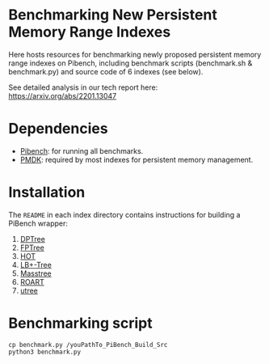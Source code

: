 # Benchmarking New Persistent Memory Range Indexes

Here hosts resources for benchmarking newly proposed persistent memory range indexes on Pibench, including benchmark scripts (benchmark.sh & benchmark.py) and source code of 6 indexes (see below).

See detailed analysis in our tech report here: https://arxiv.org/abs/2201.13047

# Dependencies
* [Pibench](https://github.com/sfu-dis/pibench.git): for running all benchmarks.
* [PMDK](https://pmem.io/pmdk/): required by most indexes for persistent memory management.

# Installation
The `README` in each index directory contains instructions for building a PiBench wrapper:
1. [DPTree](DPTree/README.md)
2. [FPTree](FP-Tree/README.md)
3. [HOT](Hot/README.md)
4. [LB+-Tree](LB+-Tree/README.md)
5. [Masstree](Masstree/README.md)
6. [ROART](ROART/README.md)
7. [utree](utree/README.md)

# Benchmarking script
```
cp benchmark.py /youPathTo_PiBench_Build_Src
python3 benchmark.py
```

